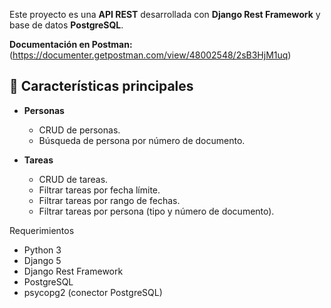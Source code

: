 

Este proyecto es una **API REST** desarrollada con **Django Rest Framework** y base de datos **PostgreSQL**.  

**Documentación en Postman:**  
(https://documenter.getpostman.com/view/48002548/2sB3HjM1uq)



## 🚀 Características principales

- **Personas**
  - CRUD de personas.
  - Búsqueda de persona por número de documento.

- **Tareas**
  - CRUD de tareas.
  - Filtrar tareas por fecha límite.
  - Filtrar tareas por rango de fechas.
  - Filtrar tareas por persona (tipo y número de documento).

Requerimientos

- Python 3
- Django 5
- Django Rest Framework
- PostgreSQL
- psycopg2 (conector PostgreSQL)

